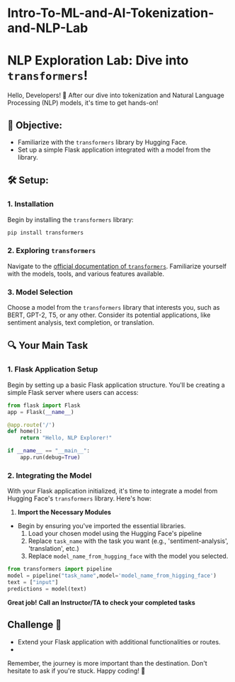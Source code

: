 # Intro-To-ML-and-AI-Tokenization-and-NLP-Lab
 
# NLP Exploration Lab: Dive into `transformers`!

Hello, Developers! 🎉 After our dive into tokenization and Natural Language Processing (NLP) models, it's time to get hands-on!

## 🚀 **Objective:**

- Familiarize with the `transformers` library by Hugging Face.
- Set up a simple Flask application integrated with a model from the library.

## 🛠 **Setup**:

### 1. **Installation**

Begin by installing the `transformers` library:
```bash
pip install transformers
```

### 2. Exploring `transformers`

Navigate to the [official documentation of `transformers`](https://huggingface.co/docs/transformers/index). Familiarize yourself with the models, tools, and various features available.

### 3. Model Selection

Choose a model from the `transformers` library that interests you, such as BERT, GPT-2, T5, or any other. Consider its potential applications, like sentiment analysis, text completion, or translation.

## 🔍 **Your Main Task**

### 1. Flask Application Setup

Begin by setting up a basic Flask application structure. You'll be creating a simple Flask server where users can access:

```python
from flask import Flask
app = Flask(__name__)

@app.route('/')
def home():
    return "Hello, NLP Explorer!"

if __name__ == "__main__":
    app.run(debug=True)
```
### 2. Integrating the Model

With your Flask application initialized, it's time to integrate a model from Hugging Face's `transformers` library. Here's how:

1. **Import the Necessary Modules**

  - Begin by ensuring you've imported the essential libraries.
    1. Load your chosen model using the Hugging Face's pipeline
    2. Replace `task_name` with the task you want (e.g., 'sentiment-analysis', 'translation', etc.)
    3. Replace `model_name_from_hugging_face` with the model you selected.

   ```python
   from transformers import pipeline
   model = pipeline("task_name",model='model_name_from_higging_face')
   text = ["input"]
   predictions = model(text)
```

 ****Great job!****
  ****Call an Instructor/TA to check your completed tasks****

## Challenge 🌟
 - Extend your Flask application with additional functionalities or routes.
 - 

Remember, the journey is more important than the destination. Don't hesitate to ask if you're stuck. Happy coding! 🎉
